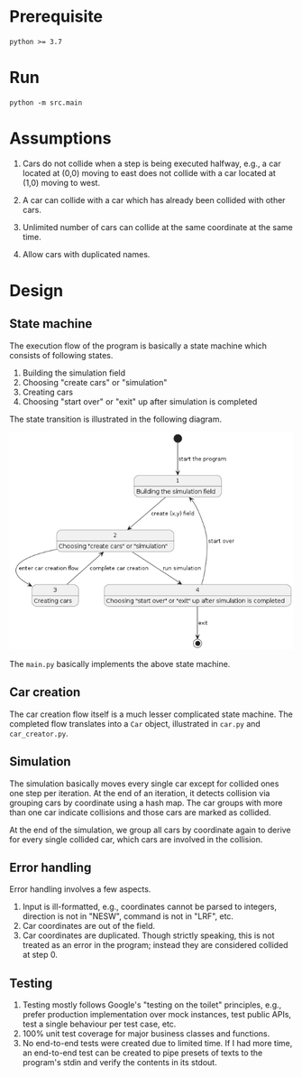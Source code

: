 # Prerequisite
```
python >= 3.7
```

# Run
```
python -m src.main
```

# Assumptions
1. Cars do not collide when a step is being executed halfway, e.g., a car located at (0,0) moving to east does not
collide with a car located at (1,0) moving to west.

2. A car can collide with a car which has already been collided with other cars.

3. Unlimited number of cars can collide at the same coordinate at the same time.

4. Allow cars with duplicated names.

# Design

## State machine
The execution flow of the program is basically a state machine which consists of following states.

1. Building the simulation field
2. Choosing "create cars" or "simulation"
3. Creating cars
4. Choosing "start over" or "exit" up after simulation is completed

The state transition is illustrated in the following diagram.

![car simulation state transition diagram](./state_diagram.png "Car simulation state transition diagram")

The `main.py` basically implements the above state machine.

## Car creation
The car creation flow itself is a much lesser complicated state machine. The completed flow translates into a `Car` object, illustrated in `car.py` and `car_creator.py`.

## Simulation
The simulation basically moves every single car except for collided ones one step per iteration. At the end of an iteration, it detects collision via grouping cars by coordinate using a hash map. The car groups with more than one car indicate collisions and those cars are marked as collided.

At the end of the simulation, we group all cars by coordinate again to derive for every single collided car, which cars are involved in the collision.

## Error handling
Error handling involves a few aspects.

1. Input is ill-formatted, e.g., coordinates cannot be parsed to integers, direction is not in "NESW", command is not in "LRF", etc.
2. Car coordinates are out of the field.
3. Car coordinates are duplicated. Though strictly speaking, this is not treated as an error in the program; instead they are considered collided at step 0.

## Testing
1. Testing mostly follows Google's "testing on the toilet" principles, e.g., prefer production implementation over mock instances, test public APIs, test a single behaviour per test case, etc.
2. 100% unit test coverage for major business classes and functions.
3. No end-to-end tests were created due to limited time. If I had more time, an end-to-end test can be created to pipe presets of texts to the program's stdin and verify the contents in its stdout.